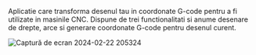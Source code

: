 Aplicatie care transforma desenul tau in coordonate G-code pentru a fi utilizate in masinile CNC.
Dispune de trei functionalitati si anume desenare de drepte, arce si generare coordonate G-code pentru desenul curent.

![Captură de ecran 2024-02-22 205324](https://github.com/Hiperagil1/SketchCrafter-CNC/assets/126659453/89ecc33e-2e28-4ecb-b574-d22d44c48cbf)

